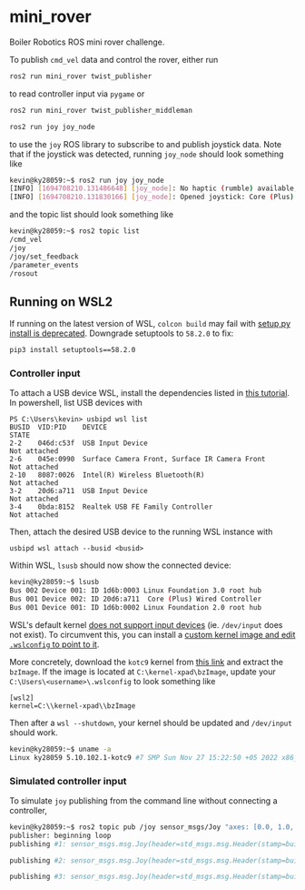 # mini_rover
Boiler Robotics ROS mini rover challenge.

To publish `cmd_vel` data and control the rover, either run
```bash
ros2 run mini_rover twist_publisher
```
to read controller input via `pygame` or
```bash
ros2 run mini_rover twist_publisher_middleman
```
```bash
ros2 run joy joy_node
```
to use the `joy` ROS library to subscribe to and publish joystick data.
Note that if the joystick was detected, running `joy_node` should look something like
```bash
kevin@ky28059:~$ ros2 run joy joy_node
[INFO] [1694708210.131486648] [joy_node]: No haptic (rumble) available, skipping initialization
[INFO] [1694708210.131830166] [joy_node]: Opened joystick: Core (Plus) Wired Controller.  deadzone: 0.050000
```
and the topic list should look something like
```bash
kevin@ky28059:~$ ros2 topic list
/cmd_vel
/joy
/joy/set_feedback
/parameter_events
/rosout
```

## Running on WSL2
If running on the latest version of WSL, `colcon build` may fail with [setup,py install is deprecated](https://answers.ros.org/question/396439/setuptoolsdeprecationwarning-setuppy-install-is-deprecated-use-build-and-pip-and-other-standards-based-tools/).
Downgrade setuptools to `58.2.0` to fix:
```bash
pip3 install setuptools==58.2.0
```

<!--
```bash
colcon build --symlink-install
```
-->

### Controller input
To attach a USB device WSL, install the dependencies listed in [this tutorial](https://learn.microsoft.com/en-us/windows/wsl/connect-usb).
In powershell, list USB devices with
```shell
PS C:\Users\kevin> usbipd wsl list
BUSID  VID:PID    DEVICE                                                        STATE
2-2    046d:c53f  USB Input Device                                              Not attached
2-6    045e:0990  Surface Camera Front, Surface IR Camera Front                 Not attached
2-10   8087:0026  Intel(R) Wireless Bluetooth(R)                                Not attached
3-2    20d6:a711  USB Input Device                                              Not attached
3-4    0bda:8152  Realtek USB FE Family Controller                              Not attached
```
Then, attach the desired USB device to the running WSL instance with
```shell
usbipd wsl attach --busid <busid>
```
Within WSL, `lsusb` should now show the connected device:
```bash
kevin@ky28059:~$ lsusb
Bus 002 Device 001: ID 1d6b:0003 Linux Foundation 3.0 root hub
Bus 001 Device 002: ID 20d6:a711  Core (Plus) Wired Controller
Bus 001 Device 001: ID 1d6b:0002 Linux Foundation 2.0 root hub
```

WSL's default kernel [does not support input devices](https://www.reddit.com/r/bashonubuntuonwindows/comments/ju64oa/wsl2_devinput/)
(ie. `/dev/input` does not exist). To circumvent this, you can install a [custom kernel image and edit `.wslconfig` to point to it](https://github.com/microsoft/WSL/issues/7747#issuecomment-1328217406).

More concretely, download the `kotc9` kernel from [this link](https://github.com/microsoft/WSL/files/10098030/kernel-xpad.zip)
and extract the `bzImage`. If the image is located at `C:\kernel-xpad\bzImage`, update your `C:\Users\<username>\.wslconfig`
to look something like
```
[wsl2]
kernel=C:\\kernel-xpad\\bzImage
```
Then after a `wsl --shutdown`, your kernel should be updated and `/dev/input` should work.
```bash
kevin@ky28059:~$ uname -a
Linux ky28059 5.10.102.1-kotc9 #7 SMP Sun Nov 27 15:22:50 +05 2022 x86_64 x86_64 x86_64 GNU/Linux
```

### Simulated controller input
To simulate `joy` publishing from the command line without connecting a controller,
```bash
kevin@ky28059:~$ ros2 topic pub /joy sensor_msgs/Joy "axes: [0.0, 1.0, 0.0]"
publisher: beginning loop
publishing #1: sensor_msgs.msg.Joy(header=std_msgs.msg.Header(stamp=builtin_interfaces.msg.Time(sec=0, nanosec=0), frame_id=''), axes=[0.0, 1.0, 0.0], buttons=[])

publishing #2: sensor_msgs.msg.Joy(header=std_msgs.msg.Header(stamp=builtin_interfaces.msg.Time(sec=0, nanosec=0), frame_id=''), axes=[0.0, 1.0, 0.0], buttons=[])

publishing #3: sensor_msgs.msg.Joy(header=std_msgs.msg.Header(stamp=builtin_interfaces.msg.Time(sec=0, nanosec=0), frame_id=''), axes=[0.0, 1.0, 0.0], buttons=[])
```

